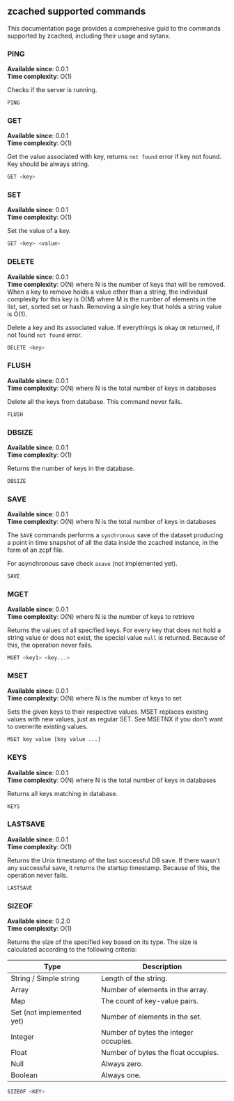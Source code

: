 ## zcached supported commands

This documentation page provides a comprehesive guid to the commands supported by zcached, including their usage and sytanx.


### PING

**Available since**: 0.0.1\
**Time complexity**: O(1)

Checks if the server is running.

```sh
PING
```

### GET

**Available since**: 0.0.1\
**Time complexity**: O(1)

Get the value associated with key, returns `not found` error if key not found. Key should be always string.

```sh
GET <key>
```

### SET

**Available since**: 0.0.1\
**Time complexity**: O(1)

Set the value of a key.
```sh
SET <key> <value>
```

### DELETE

**Available since**: 0.0.1\
**Time complexity**: O(N) where N is the number of keys that will be removed. When a key to remove holds a value other than a string, the individual complexity for this key is O(M) where M is the number of elements in the list, set, sorted set or hash. Removing a single key that holds a string value is O(1).

Delete a key and its associated value. If everythings is okay `OK` returned, if not found `not found` error.

```sh
DELETE <key>
```

### FLUSH

**Available since**: 0.0.1\
**Time complexity**: O(N) where N is the total number of keys in databases

Delete all the keys from database. This command never fails.

```sh
FLUSH
```

### DBSIZE

**Available since**: 0.0.1\
**Time complexity**: O(1)

Returns the number of keys in the database.

```sh
DBSIZE
```

### SAVE

**Available since**: 0.0.1\
**Time complexity**: O(N) where N is the total number of keys in databases

The `SAVE` commands performs a `synchronous` save of the dataset producing a point in time snapshot of all the data inside the zcached instance, in the form of an zcpf file.

For asynchronous save check `asave` (not implemented yet).

```sh
SAVE
```

### MGET

**Available since**: 0.0.1\
**Time complexity**: O(N) where N is the number of keys to retrieve

Returns the values of all specified keys. For every key that does not hold a string value or does not exist, the special value `null` is returned. Because of this, the operation never fails.

```sh
MGET <key1> <key...>
```

### MSET

**Available since**: 0.0.1\
**Time complexity**: O(N) where N is the number of keys to set

Sets the given keys to their respective values. MSET replaces existing values with new values, just as regular SET. See MSETNX if you don't want to overwrite existing values.

```sh
MSET key value [key value ...]
```

### KEYS

**Available since**: 0.0.1\
**Time complexity**: O(N) where N is the total number of keys in databases

Returns all keys matching in database.

```sh
KEYS
```

### LASTSAVE

**Available since**: 0.0.1\
**Time complexity**: O(1)

Returns the Unix timestamp of the last successful DB save.
If there wasn't any successful save, it returns the startup timestamp.
Because of this, the operation never fails.

```sh
LASTSAVE
```

### SIZEOF

**Available since**: 0.2.0\
**Time complexity**: O(1)

Returns the size of the specified key based on its type. 
The size is calculated according to the following criteria:

| Type                       | Description                           |
|----------------------------|---------------------------------------|
| String / Simple string     | Length of the string.                 |
| Array                      | Number of elements in the array.      |
| Map                        | The count of key-value pairs.         |
| Set (not implemented yet)  | Number of elements in the set.        |
| Integer                    | Number of bytes the integer occupies. |
| Float                      | Number of bytes the float occupies.   |
| Null                       | Always zero.                          |
| Boolean                    | Always one.                           |

```sh
SIZEOF <KEY>
```